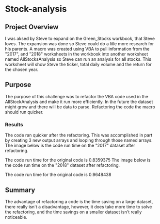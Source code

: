# Stock-analysis
## Project Overview
I was aksed by Steve to expand on the Green_Stocks workbook, that Steve loves. The expansion was done so Steve could do a litle more research for his parents. A macro was created using VBA to pull information from the "2017", and "2018" worksheets in the workbook into another worksheet named AllStocksAnalysis so Steve can run an analysis for all stocks. This worksheet will show Steve the ticker, total daily volume and the return for the chosen year. 
## Purpose
The purpose of this challenge was to refactor the VBA code used in the AllStockAnalysis and make it run more efficiently. In the future the dataset might grow and there will be data to parse. Refactoring the code the macro should run quicker. 
### Results
The code ran quicker after the refactoring. This was accomplished in part by creating 3 new output arrays and looping through those named arrays.
The image below is the code run time on the "2017" dataset after refactoring.

The code run time for the original code is 0.8359375
The image below is the code run time on the "2018" dataset after refactoring.

The code run time for the original code is 0.9648438

## Summary
The advantage of refactoring a code is the time saving on a large dataset, there really isn't a disadvantage, however, it does take more time to solve the refactoring, and the time savings on a smaller dataset isn't really noticeable.
